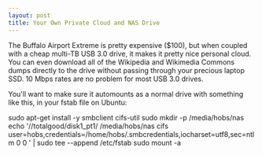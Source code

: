 ```yaml
---
layout: post
title: Your Own Private Cloud and NAS Drive
---
```


The Buffalo Airport Extreme is pretty expensive ($100), but when coupled with a cheap multi-TB USB 3.0 drive, it makes it pretty nice personal cloud. You can even download all of the Wikipedia and Wikimedia Commons dumps directly to the drive without passing through your precious laptop SSD. 10 Mbps rates are no problem for most USB 3.0 drives.

You'll want to make sure it automounts as a normal drive with something like this, in your fstab file on Ubuntu:

sudo apt-get install -y smbclient cifs-util
sudo mkdir -p /media/hobs/nas
echo '//totalgood/disk1_pt1/ /media/hobs/nas cifs user=hobs,credentials=/home/hobs/.smbcredentials,iocharset=utf8,sec=ntlm 0 0
'  | sudo tee --append /etc/fstab
sudo mount -a
